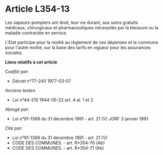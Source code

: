 # Article L354-13

Les sapeurs-pompiers ont droit, leur vie durant, aux soins gratuits médicaux, chirurgicaux et pharmaceutiques nécessités par
la blessure ou la maladie contractée en service.

L'Etat participe pour la moitié au règlement de ces dépenses et la commune pour l'autre moitié, sur la base des tarifs en
vigueur pour les assurances sociales.

**Liens relatifs à cet article**

_Codifié par_:

  - Décret n°77-240 1977-03-07

_Anciens textes_:

  - Loi n°44-210 1944-05-22 art. 4 al. 1 et 2

_Abrogé par_:

  - Loi n°91-1389 du 31 décembre 1991 - art. 21 (V) JORF 3 janvier 1991

_Cité par_:

  - Loi n°91-1389 du 31 décembre 1991 - art. 21 (V)
  - CODE DES COMMUNES. - art. R*354-70 (Ab)
  - CODE DES COMMUNES. - art. R*354-71 (Ab)

